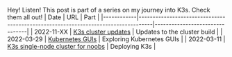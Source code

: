 Hey! Listen! This post is part of a series on my journey into K3s. Check them all out!
| Date       | URL                                                                               | Part                           |
|------------|-----------------------------------------------------------------------------------|--------------------------------|
| 2022-11-XX | [K3s cluster updates](/2022/11/k3s-cluster-updates/)                              | Updates to the cluster build   |
| 2022-03-29 | [Kubernetes GUIs](/2022/03/kubernetes-guis/)                                      | Exploring Kubernetes GUIs      |
| 2022-03-11 | [K3s single-node cluster for noobs](/2022/03/k3s-single-node-cluster-for-noobs/)  | Deploying K3s                  |